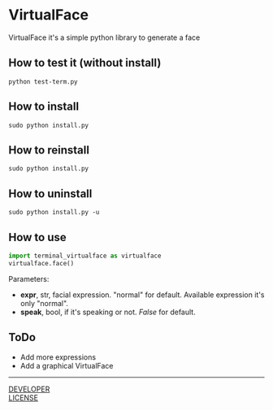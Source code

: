 # VirtualFace
VirtualFace it's a simple python library to generate a face

## How to test it (without install)
`python test-term.py`

## How to install
`sudo python install.py`

## How to reinstall
`sudo python install.py`

## How to uninstall
`sudo python install.py -u`

## How to use
```python
import terminal_virtualface as virtualface
virtualface.face()
```

Parameters:
- **expr**, str, facial expression. "normal" for default. Available expression it's only "normal".
- **speak**, bool, if it's speaking or not. _False_ for default.

## ToDo
- Add more expressions
- Add a graphical VirtualFace

***

[DEVELOPER](https://github.com/bytezz)  
[LICENSE](LICENSE)
